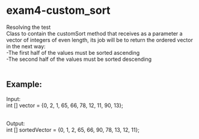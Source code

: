 # exam4-custom_sort
Resolving the test<br> Class to contain the customSort method that receives as a parameter a vector of integers of even length, its job will be to return the ordered vector in the next way: <br>-The first half of the values must be sorted
ascending <br>-The second half of the values must be sorted descending<br><br>
## Example:<br>
Input: <br>
int [] vector = {0, 2, 1, 65, 66, 78, 12, 11, 90, 13};

<br>
Output:<br>
int [] sortedVector = {0, 1, 2, 65, 66, 90, 78, 13, 12, 11};

